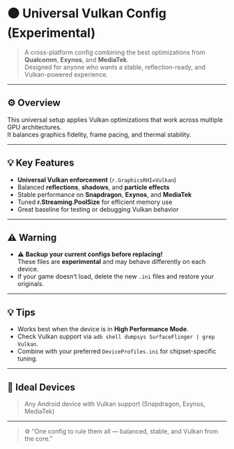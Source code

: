 # ⚫ Universal Vulkan Config (Experimental)

> A cross-platform config combining the best optimizations from **Qualcomm**, **Exynos**, and **MediaTek**.  
> Designed for anyone who wants a stable, reflection-ready, and Vulkan-powered experience.

---

## ⚙️ Overview
This universal setup applies Vulkan optimizations that work across multiple GPU architectures.  
It balances graphics fidelity, frame pacing, and thermal stability.

---

## 💡 Key Features
- **Universal Vulkan enforcement** (`r.GraphicsRHI=Vulkan`)  
- Balanced **reflections**, **shadows**, and **particle effects**  
- Stable performance on **Snapdragon**, **Exynos**, and **MediaTek**  
- Tuned **r.Streaming.PoolSize** for efficient memory use  
- Great baseline for testing or debugging Vulkan behavior  

---

## ⚠️ Warning
- ⚠️ **Backup your current configs before replacing!**  
  These files are **experimental** and may behave differently on each device.  
- If your game doesn’t load, delete the new `.ini` files and restore your originals.

---

## 💡 Tips
- Works best when the device is in **High Performance Mode**.  
- Check Vulkan support via `adb shell dumpsys SurfaceFlinger | grep Vulkan`.  
- Combine with your preferred `DeviceProfiles.ini` for chipset-specific tuning.

---

## 🧱 Ideal Devices
> Any Android device with Vulkan support (Snapdragon, Exynos, MediaTek)

---

> ⚙️ “One config to rule them all — balanced, stable, and Vulkan from the core.”